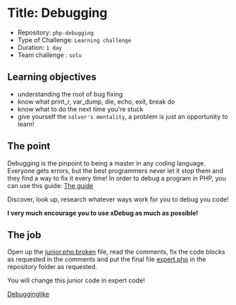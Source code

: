 # Title: Debugging

- Repository: `php-debugging`
- Type of Challenge: `Learning challenge`
- Duration: `1 day`
- Team challenge : `solo`

## Learning objectives
- understanding the root of bug fixing
- know what print_r, var_dump, die, echo, exit, break do
- know what to do the next time you're stuck
- give yourself the `solver's mentality`, a problem is just an opportunity to learn!

## The point
Debugging is the pinpoint to being a master in any coding language.  
Everyone gets errors, but the best programmers never let it stop them and they find a way to fix it every time!
In order to debug a program in PHP, you can use this guide: [The guide](https://rollbar.com/guides/how-to-debug-php/)

Discover, look up, research whatever ways work for you to debug you code!

**I very much encourage you to use xDebug as much as possible!**

## The job
Open up the [junior.php.broken](resources/junior.php.broken) file, read the comments, fix the code blocks as requested in the comments
and put the final file [expert.php](resources/expert.php) in the repository folder as requested.

You will change this junior code in expert code!

[Debugginglike](http://i.imgur.com/Bi7D4M7.gifv/)
